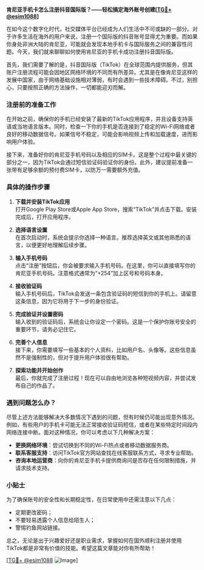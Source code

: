 **肯尼亚手机卡怎么注册抖音国际版？——轻松搞定海外账号创建[[TG💪+ @esim1088](https://t.me/s/esim1088)]**

在如今这个数字化时代，社交媒体平台已经成为人们生活中不可或缺的一部分。对于许多生活在海外的用户来说，注册一个国际版的抖音账号显得尤为重要。而如果你身处非洲大陆的肯尼亚，可能就会发现本地手机卡与国际服务之间的兼容性问题。今天，我们就来聊聊如何使用肯尼亚的手机卡成功注册抖音国际版。

首先，我们需要了解的是，抖音国际版（TikTok）在全球范围内提供服务，但其账户注册流程可能会因地区网络环境的不同而有所差异。尤其是在像肯尼亚这样的发展中国家，由于网络基础设施相对薄弱，有时会遇到一些技术障碍。不过，别担心，只要按照正确的方法操作，一切都能迎刃而解。

### 注册前的准备工作

在开始之前，确保你的手机已经安装了最新的TikTok应用程序，并且设备支持英语或当地语言版本。同时，检查一下你的手机是否连接到了稳定的Wi-Fi网络或者良好的移动数据信号。如果信号不稳定，可能会影响视频上传和加载速度，进而影响用户体验。

接下来，准备好你的肯尼亚手机号码以及相应的SIM卡。这是整个过程中最关键的部分之一，因为TikTok会通过短信验证码验证你的身份。此外，建议提前准备一张带有足够余额的预付费SIM卡，以防万一需要额外充值。

### 具体的操作步骤

1. **下载并安装TikTok应用**  
   打开Google Play Store或Apple App Store，搜索“TikTok”并点击下载。安装完成后，打开应用程序。

2. **选择语言设置**  
   在首次启动时，系统会提示你选择一种语言。推荐选择英文或其他熟悉的语言，以便更好地理解后续步骤。

3. **输入手机号码**  
   点击“注册”按钮后，你会被要求输入手机号码。在这里，你可以直接填写你的肯尼亚手机号码。注意格式通常为“+254”加上区号和号码本身。

4. **接收验证码**  
   输入手机号码后，TikTok会发送一条包含验证码的短信到你的手机上。请留意这条信息，因为它将用于下一步的身份验证。

5. **完成验证并设置密码**  
   输入收到的验证码后，系统会让你设定一个密码。这是一个保护你账号安全的重要环节，请务必记住它。

6. **完善个人信息**  
   接下来，你需要填写一些基本的个人资料，比如用户名、头像等。这些信息虽然不是强制性的，但对于提升用户体验很有帮助。

7. **探索功能并开始创作**  
   最后，你就完成了注册过程！现在可以自由地浏览各种短视频内容，并尝试发布自己的作品了。

### 遇到问题怎么办？

尽管上述方法能够解决大多数情况下遇到的问题，但有时候仍可能出现意外情况。例如，有些用户的手机卡可能无法正常接收验证码短信，或者在某些特定时间段内网络连接中断。面对这种情况，你可以考虑以下几种解决方案：

- **更换网络环境**：尝试切换到不同的Wi-Fi热点或者移动数据服务商。
- **联系客服支持**：访问TikTok官方网站查找在线客服联系方式，寻求专业帮助。
- **咨询本地运营商**：向你的肯尼亚手机卡提供商询问是否存在任何限制措施，并请求技术支持。

### 小贴士

为了确保账号的安全性和长期稳定性，在日常使用中还需注意以下几点：
- 定期更改密码；
- 不要轻易透露个人信息给陌生人；
- 警惕钓鱼网站链接。

总之，无论是出于兴趣爱好还是职业需求，掌握如何在国外顺利注册并使用TikTok都是非常有价值的技能。希望这篇文章能对你有所帮助！

[[TG💪+ @esim1088](https://t.me/s/esim1088) ![Image](https://i.postimg.cc/4NQfJmqS/Snipaste-2025-05-13-00-14-12.png)]
